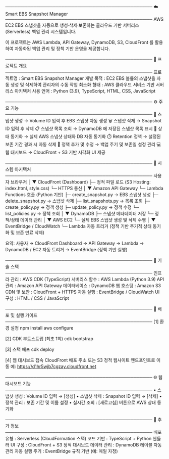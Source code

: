 ───────────────────────────────────────────────
☁️ Smart EBS Snapshot Manager
───────────────────────────────────────────────
AWS EC2 EBS 스냅샷을 자동으로 생성·삭제·보존하는
클라우드 기반 서버리스(Serverless) 백업 관리 시스템입니다.

이 프로젝트는 AWS Lambda, API Gateway, DynamoDB, S3, CloudFront 를 활용하여
자동화된 백업 관리 및 정책 기반 운영을 제공합니다.

───────────────────────────────────────────────
📘 프로젝트 개요
───────────────────────────────────────────────
프로젝트명 : Smart EBS Snapshot Manager
개발 목적 : EC2 EBS 볼륨의 스냅샷을 자동 생성 및 삭제하여 관리자의 수동 작업 최소화
형태     : AWS 클라우드 서비스 기반 서버리스 아키텍처
사용 언어 : Python (3.9), TypeScript, HTML, CSS, JavaScript

───────────────────────────────────────────────
⚙️ 주요 기능
───────────────────────────────────────────────
📸 스냅샷 생성        → Volume ID 입력 후 EBS 스냅샷 자동 생성
🗑️ 스냅샷 삭제        → Snapshot ID 입력 후 삭제
📋 스냅샷 목록 조회    → DynamoDB 에 저장된 스냅샷 목록 표시
🔄 상태 동기화         → 실제 AWS 스냅샷 상태와 DB 자동 동기화
⏱️ Retention 정책     → 설정된 보존 기간 경과 시 자동 삭제
🧩 정책 추가 및 수정   → 백업 주기 및 보존일 설정 관리
💻 웹 대시보드         → CloudFront + S3 기반 시각화 UI 제공

───────────────────────────────────────────────
🧱 시스템 아키텍처
───────────────────────────────────────────────
사용자 브라우저
   │
   ▼
CloudFront (Dashboard)
   ├─ 정적 파일 로드 (S3 Hosting: index.html, style.css)
   └─ HTTPS 통신
   │
   ▼
Amazon API Gateway
   └─ Lambda Functions 호출 (Python 기반)
         ├─ create_snapshot.py      → EBS 스냅샷 생성
         ├─ delete_snapshot.py      → 스냅샷 삭제
         ├─ list_snapshots.py       → 목록 조회
         ├─ create_policy.py        → 정책 생성
         ├─ update_policy.py        → 정책 수정
         └─ list_policies.py        → 정책 조회
   │
   ▼
DynamoDB
   ├─ 스냅샷 메타데이터 저장
   └─ 정책/상태 데이터 관리
   │
   ▼
AWS EC2
   └─ 실제 EBS 스냅샷 생성 및 삭제 수행
   │
   ▼
EventBridge / CloudWatch
   └─ Lambda 자동 트리거
      (정책 기반 주기적 상태 동기화 및 보존 만료 삭제)

요약:
사용자 → CloudFront Dashboard → API Gateway → Lambda → DynamoDB / EC2
자동 트리거 → EventBridge (정책 기반 실행)

───────────────────────────────────────────────
🧩 기술 스택
───────────────────────────────────────────────
인프라 관리     : AWS CDK (TypeScript)
서버리스 함수   : AWS Lambda (Python 3.9)
API 관리        : Amazon API Gateway
데이터베이스     : DynamoDB
웹 호스팅       : Amazon S3
CDN 및 보안     : CloudFront + HTTPS
자동 실행       : EventBridge / CloudWatch
UI 구성         : HTML / CSS / JavaScript

───────────────────────────────────────────────
🚀 배포 및 실행 가이드
───────────────────────────────────────────────
[1] 환경 설정
    npm install
    aws configure

[2] CDK 부트스트랩 (최초 1회)
    cdk bootstrap

[3] 스택 배포
    cdk deploy

[4] 웹 대시보드 접속
    CloudFront 배포 주소 또는 S3 정적 웹사이트 엔드포인트로 이동
    예: https://d1hr5wjb7cgzay.cloudfront.net

───────────────────────────────────────────────
🌐 웹 대시보드 기능
───────────────────────────────────────────────
• 스냅샷 생성 : Volume ID 입력 → [생성]
• 스냅샷 삭제 : Snapshot ID 입력 → [삭제]
• 정책 관리   : 보존 기간 및 이름 설정
• 실시간 조회 : [새로고침] 버튼으로 AWS 상태 동기화

───────────────────────────────────────────────
🧾 추가 정보
───────────────────────────────────────────────
배포 유형      : Serverless (CloudFormation 스택)
코드 기반      : TypeScript + Python 핸들러
UI 구성        : CloudFront + S3 정적 대시보드
데이터 관리    : DynamoDB 테이블 자동 관리
자동 실행 주기 : EventBridge 규칙 기반 (예: 매일 자정)